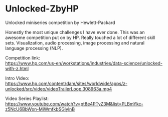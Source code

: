 # Unlocked-ZbyHP
Unlocked miniseries competition by Hewlett-Packard

Honestly the most unique challenges I have ever done. This was an awesome competition put on by HP. 
Really touched a lot of different skill sets. Visualization, audio processing, image processing and
natural language processing (NLP).

Competition link: <br>
https://www.hp.com/us-en/workstations/industries/data-science/unlocked-with-z.html

Intro Video: <br>
https://www.hp.com/content/dam/sites/worldwide/apps/z-unlocked/src/video/videoTrailerLoop.308963a.mp4

Video Series Playlist: <br>
https://www.youtube.com/watch?v=pt8e4PTyZ3M&list=PLBmYkc-z5NcU6BbWxn-MiWmfkbSGlylnB
